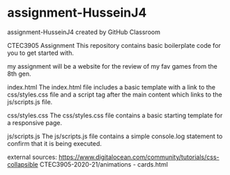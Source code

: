 # assignment-HusseinJ4
assignment-HusseinJ4 created by GitHub Classroom

CTEC3905 Assignment
This repository contains basic boilerplate code for you to get started with.

my assignment will be a website for the review of my fav games from the 8th gen.

index.html
The index.html file includes a basic template with a link to the css/styles.css file and a script tag after the main content which links to the js/scripts.js file.

css/styles.css
The css/styles.css file contains a basic starting template for a responsive page.

js/scripts.js
The js/scripts.js file contains a simple console.log statement to confirm that it is being executed.

external sources:
https://www.digitalocean.com/community/tutorials/css-collapsible
CTEC3905-2020-21/animations - cards.html
